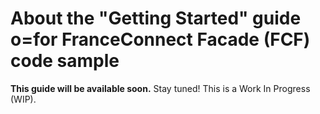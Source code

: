 # About the "Getting Started" guide o=for FranceConnect Facade (FCF) code sample

**This guide will be available soon.** Stay tuned! This is a Work In Progress (WIP).